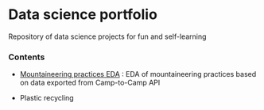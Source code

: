 # Data science portfolio

Repository of data science projects for fun and self-learning

### Contents

- [Mountaineering practices EDA](/C2C_API_v5.ipynb) : EDA of mountaineering practices based on data exported from Camp-to-Camp API

- Plastic recycling
